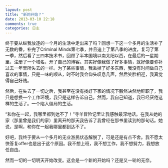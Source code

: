 ```yaml
---
layout: post
title: "新的开始？"
date: 2013-03-10 22:18
comments: true
categories: 日志
---
```


<div class='begin-indent2em'></div>
终于要从纵我放逐的一个月的生活中走出来了吗？回想一下这一个多月的生活补了无数的番，补完了Criminal Minds第七季，并且追上了第八季的进度，复习了第一季，然后看了三四本技术书，回顾了半本国境以南太阳以西，在最后的一星期里，注册了一个域名，开了自己的博客。其实好像我做了好多事情，就好像要弥补过去一年里所失去的一样。为了某些事情，我丢掉了好多东西，我没有时间做自己喜欢的事情，只是一味的顺从，时不时我会仰头叹息几声，然后笑脸相迎，我真觉得自己好贱。

然后，在失去了一切之后，我甚至在没有找好下家的情况下毅然决然地辞职了，我只是想换一个工作环境，我只是这样告诉自己。然而，我自己知道，我已经厌倦这样的生活了。一个陷入僵局的生活。

“和你在一起，我哪里都到达不了！”寻羊冒险记里让我感触最深地话。在我从她的家（那里曾是我们的家）里离开的那天我告诉了我曾经在那书里读到的那句话。她说，是啊，和你在一起我哪里都到达不了。

好吧，我终于要从一个多月的无业游民状态解脱了，可是还是有点不舍。我不愿太快答复offer也是出于这个原因。我不想上班，我不想工作，我不想努力，我想放任自由。

然而一切的一切明天开始改变。这会是一个新的开始吗？还是又一轮的无奈。

